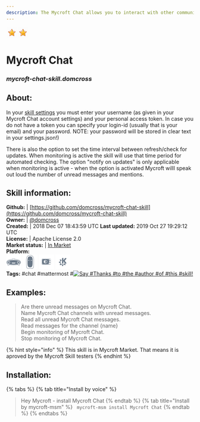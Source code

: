 ```yaml
--- 
description: The Mycroft Chat allows you to interact with other community users. This skill allows you to monitor Mycroft Chat and find out if you have been mentioned or if there are unread messages. The messages can be read to you by Mycroft as well
---
```


![](../.gitbook/assets/star.png)![](../.gitbook/assets/star.png)  
# Mycroft Chat  
### _mycroft-chat-skill.domcross_  
## About:  
In your [skill settings](https://home.mycroft.ai) you must enter your username (as given in your Mycroft Chat account settings) and your personal access token.
In case you do not have a token you can specify your login-id (usually that is your email) and your password.
NOTE: your password will be stored in clear text in your settings.json!)

There is also the option to set the time interval between refresh/check for updates.
When monitoring is active the skill will use that time period for automated checking.
The option "notify on updates" is only applicable when monitoring is active -
when the option is activated Mycroft willl speak out loud the number of unread messages and mentions.

## Skill information:  
**Github:** | [https://github.com/domcross/mycroft-chat-skill](https://github.com/domcross/mycroft-chat-skill)  
**Owner:** | [@domcross](https://github.com/domcross)  
**Created:** | 2018 Dec 07 18:43:59 UTC  **Last updated:** 2019 Oct 27 19:29:12 UTC  
**License:** | Apache License 2.0  
**Market status:** | [In Market](https://market.mycroft.ai/skill/mycroft-chat)  
**Platform:**  
 ![](../.gitbook/assets/mark-1-icon.png)  ![](../.gitbook/assets/mark-2-icon.png)  ![](../.gitbook/assets/picroft-icon.png)  ![](../.gitbook/assets/kde.png)   
**Tags:** \#chat \#mattermost \#[![Say \#Thanks \#to \#the \#author \#of \#this \#skill!](https://img.shields.io/badge/Say%20Thanks-!-1EAEDB.svg)](https://saythanks.io/to/domcross)   
## Examples:  
> Are there unread messages on Mycroft Chat.  
> Name Mycroft Chat channels with unread messages.  
> Read all unread Mycroft Chat messages.  
> Read messages for the channel {name}  
> Begin monitoring of Mycroft Chat.  
> Stop monitoring of Mycroft Chat.  
  
{% hint style="info" %}
This skill is in Mycroft Market. That means it is aproved by the Mycroft Skill testers
{% endhint %}
    
## Installation:  
{% tabs %}
{% tab title="Install by voice" %}
> Hey Mycroft - install Mycroft Chat
{% endtab %}
  {% tab title="Install by mycroft-msm" %}
``` mycroft-msm install Mycroft Chat```
{% endtab %}
  {% endtabs %}
  